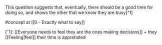 This question suggests that, eventually, there should be a good time for doing so, and shows the other that we know they are busy[^1]

#concept at [[0 - Exactly what to say]]

[ˆ1]: [[Everyone needs to feel they are the ones making decisions]] + they [[Feeling|feel]] their time is appretiated